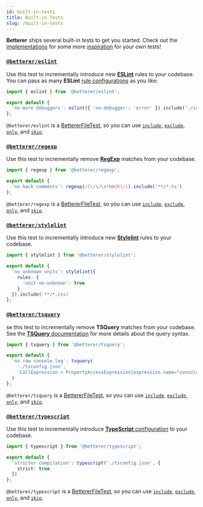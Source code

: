 ```yaml
---
id: built-in-tests
title: Built-in Tests
slug: /built-in-tests
---
```


**Betterer** ships several built-in tests to get you started. Check out the [implementations](https://github.com/phenomnomnominal/betterer/blob/master/packages/eslint/src/eslint.ts) for some more [inspiration](https://github.com/phenomnomnominal/betterer/blob/master/packages/typescript/src/typescript.ts) for your own tests!

### [`@betterer/eslint`](https://www.npmjs.com/package/@betterer/eslint)

Use this test to incrementally introduce new [**ESLint**](https://eslint.org/) rules to your codebase. You can pass as many **ESLint** [rule configurations](https://eslint.org/docs/rules/) as you like:

```typescript
import { eslint } from '@betterer/eslint';

export default {
  'no more debuggers': eslint({ 'no-debugger': 'error' }).include('./src/**/*.ts')
};
```

`@betterer/eslint` is a [BettererFileTest](./betterer-file-test), so you can use [`include`](./betterer-file-test#include), [`exclude`](./betterer-file-test#exclude), [`only`](betterer-test#only), and [`skip`](betterer-test#skip).

### [`@betterer/regexp`](https://www.npmjs.com/package/@betterer/regexp)

Use this test to incrementally remove [**RegExp**](https://developer.mozilla.org/en-US/docs/Web/JavaScript/Reference/Global_Objects/RegExp) matches from your codebase.

```typescript
import { regexp } from '@betterer/regexp';

export default {
  'no hack comments': regexp(/(\/\/\s*HACK)/i).include('**/*.ts')
};
```

`@betterer/regexp` is a [BettererFileTest](./betterer-file-test), so you can use [`include`](./betterer-file-test#include), [`exclude`](./betterer-file-test#exclude), [`only`](betterer-test#only), and [`skip`](betterer-test#skip).

### [`@betterer/stylelint`](https://www.npmjs.com/package/@betterer/stylelint)

Use this test to incrementally introduce new [**Stylelint**](https://stylelint.io/) rules to your codebase.

```typescript
import { stylelint } from '@betterer/stylelint';

export default {
  'no unknown units': stylelint({
    rules: {
      'unit-no-unknown': true
    }
  }).include('**/*.css)
};
```

### [`@betterer/tsquery`](https://www.npmjs.com/package/@betterer/tsquery)

se this test to incrementally remove **TSQuery** matches from your codebase. See the [**TSQuery** documentation](https://github.com/phenomnomnominal/tsquery) for more details about the query syntax.

```typescript
import { tsquery } from '@betterer/tsquery';

export default {
  'no raw console.log': tsquery(
    './tsconfig.json',
    'CallExpression > PropertyAccessExpression[expression.name="console"][name.name="log"]'
  )
};
```

`@betterer/tsquery` is a [BettererFileTest](./betterer-file-test), so you can use [`include`](./betterer-file-test#include), [`exclude`](./betterer-file-test#exclude), [`only`](betterer-test#only), and [`skip`](betterer-test#skip).

### [`@betterer/typescript`](https://www.npmjs.com/package/@betterer/typescript)

Use this test to incrementally introduce [**TypeScript** configuration](https://www.typescriptlang.org/docs/handbook/compiler-options.html) to your codebase.

```typescript
import { typescript } from '@betterer/typescript';

export default {
  'stricter compilation': typescript('./tsconfig.json', {
    strict: true
  })
};
```

`@betterer/typescript` is a [BettererFileTest](./betterer-file-test), so you can use [`include`](./betterer-file-test#include), [`exclude`](./betterer-file-test#exclude), [`only`](betterer-test#only), and [`skip`](betterer-test#skip).
